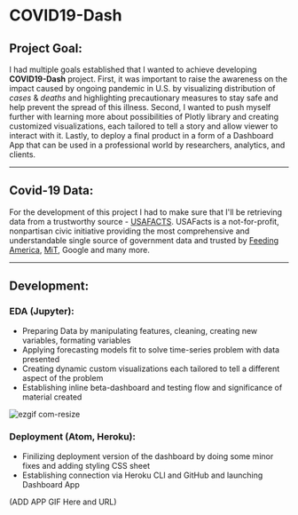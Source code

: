 # COVID19-Dash

## Project Goal:
I had multiple goals established that I wanted to achieve developing **COVID19-Dash** project. First, it was important to raise the awareness on the impact caused by ongoing pandemic in U.S. by visualizing distribution of *cases* & *deaths* and highlighting precautionary measures to stay safe and help prevent the spread of this illness. Second, I wanted to push myself further with learning more about possibilities of Plotly library and creating customized visualizations, each tailored to tell a story and allow viewer to interact with it. Lastly, to deploy a final product in a form of a Dashboard App that can be used in a professional world by researchers, analytics, and clients.

---

## Covid-19 Data:
For the development of this project I had to make sure that I'll be retrieving data from a trustworthy source - [USAFACTS](https://usafacts.org/visualizations/coronavirus-covid-19-spread-map/). USAFacts is a not-for-profit, nonpartisan civic initiative providing the most comprehensive and understandable single source of government data and trusted by [Feeding America](https://www.feedingamerica.org/), [MiT](https://www.mit.edu/), Google and many more. 

---

## Development:
### EDA (Jupyter):
- Preparing Data by manipulating features, cleaning, creating new variables, formating variables
- Applying forecasting models fit to solve time-series problem with data presented 
- Creating dynamic custom visualizations each tailored to tell a different aspect of the problem
- Establishing inline beta-dashboard and testing flow and significance of material created

![ezgif com-resize](https://user-images.githubusercontent.com/34199193/89116356-47d0bd80-d461-11ea-8d8a-21cde54fd210.gif)
### Deployment (Atom, Heroku):
- Finilizing deployment version of the dashboard by doing some minor fixes and adding styling CSS sheet
- Establishing connection via Heroku CLI and GitHub and launching Dashboard App

(ADD APP GIF Here and URL)
